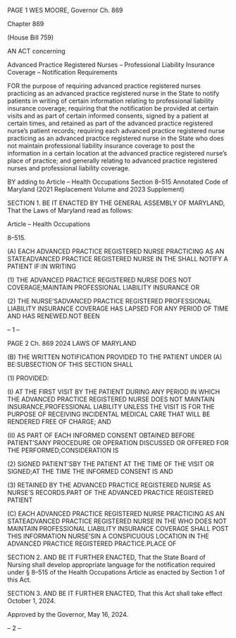 PAGE 1
WES MOORE, Governor Ch. 869

Chapter 869

(House Bill 759)

AN ACT concerning

Advanced Practice Registered Nurses – Professional Liability Insurance
Coverage – Notification Requirements

FOR the purpose of requiring advanced practice registered nurses practicing as an
advanced practice registered nurse in the State to notify patients in writing of certain
information relating to professional liability insurance coverage; requiring that the
notification be provided at certain visits and as part of certain informed consents,
signed by a patient at certain times, and retained as part of the advanced practice
registered nurse’s patient records; requiring each advanced practice registered nurse
practicing as an advanced practice registered nurse in the State who does not
maintain professional liability insurance coverage to post the information in a
certain location at the advanced practice registered nurse’s place of practice; and
generally relating to advanced practice registered nurses and professional liability
coverage.

BY adding to
Article – Health Occupations
Section 8–515
Annotated Code of Maryland
(2021 Replacement Volume and 2023 Supplement)

SECTION 1. BE IT ENACTED BY THE GENERAL ASSEMBLY OF MARYLAND,
That the Laws of Maryland read as follows:

Article – Health Occupations

8–515.

(A) EACH ADVANCED PRACTICE REGISTERED NURSE PRACTICING AS AN
STATEADVANCED PRACTICE REGISTERED NURSE IN THE SHALL NOTIFY A PATIENT
IF:IN WRITING

(1) THE ADVANCED PRACTICE REGISTERED NURSE DOES NOT
COVERAGE;MAINTAIN PROFESSIONAL LIABILITY INSURANCE OR

(2) THE NURSE’SADVANCED PRACTICE REGISTERED PROFESSIONAL
LIABILITY INSURANCE COVERAGE HAS LAPSED FOR ANY PERIOD OF TIME AND HAS
RENEWED.NOT BEEN

– 1 –

PAGE 2
Ch. 869 2024 LAWS OF MARYLAND

(B) THE WRITTEN NOTIFICATION PROVIDED TO THE PATIENT UNDER
(A) BE:SUBSECTION OF THIS SECTION SHALL

(1) PROVIDED:

(I) AT THE FIRST VISIT BY THE PATIENT DURING ANY PERIOD
IN WHICH THE ADVANCED PRACTICE REGISTERED NURSE DOES NOT MAINTAIN
INSURANCE,PROFESSIONAL LIABILITY UNLESS THE VISIT IS FOR THE PURPOSE OF
RECEIVING INCIDENTAL MEDICAL CARE THAT WILL BE RENDERED FREE OF
CHARGE; AND

(II) AS PART OF EACH INFORMED CONSENT OBTAINED BEFORE
PATIENT’SANY PROCEDURE OR OPERATION DISCUSSED OR OFFERED FOR THE
PERFORMED;CONSIDERATION IS

(2) SIGNED PATIENT’SBY THE PATIENT AT THE TIME OF THE VISIT OR
SIGNED;AT THE TIME THE INFORMED CONSENT IS AND

(3) RETAINED BY THE ADVANCED PRACTICE REGISTERED NURSE AS
NURSE’S RECORDS.PART OF THE ADVANCED PRACTICE REGISTERED PATIENT

(C) EACH ADVANCED PRACTICE REGISTERED NURSE PRACTICING AS AN
STATEADVANCED PRACTICE REGISTERED NURSE IN THE WHO DOES NOT MAINTAIN
PROFESSIONAL LIABILITY INSURANCE COVERAGE SHALL POST THIS INFORMATION
NURSE’SIN A CONSPICUOUS LOCATION IN THE ADVANCED PRACTICE REGISTERED
PRACTICE.PLACE OF

SECTION 2. AND BE IT FURTHER ENACTED, That the State Board of Nursing
shall develop appropriate language for the notification required under § 8–515 of the Health
Occupations Article as enacted by Section 1 of this Act.

SECTION 3. AND BE IT FURTHER ENACTED, That this Act shall take effect
October 1, 2024.

Approved by the Governor, May 16, 2024.

– 2 –